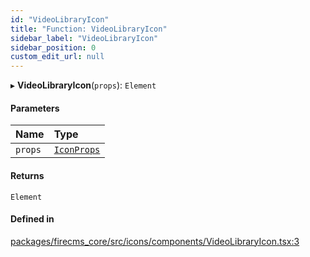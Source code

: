 ```yaml
---
id: "VideoLibraryIcon"
title: "Function: VideoLibraryIcon"
sidebar_label: "VideoLibraryIcon"
sidebar_position: 0
custom_edit_url: null
---
```


▸ **VideoLibraryIcon**(`props`): `Element`

#### Parameters

| Name | Type |
| :------ | :------ |
| `props` | [`IconProps`](../types/IconProps.md) |

#### Returns

`Element`

#### Defined in

[packages/firecms_core/src/icons/components/VideoLibraryIcon.tsx:3](https://github.com/FireCMSco/firecms/blob/d45f3739/packages/firecms_core/src/icons/components/VideoLibraryIcon.tsx#L3)
